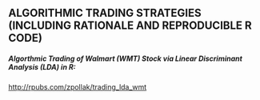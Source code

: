 ## ALGORITHMIC TRADING STRATEGIES (INCLUDING RATIONALE AND REPRODUCIBLE R CODE)

##### Algorthmic Trading of Walmart (WMT) Stock via Linear Discriminant Analysis (LDA) in R:
  http://rpubs.com/zpollak/trading_lda_wmt
  
